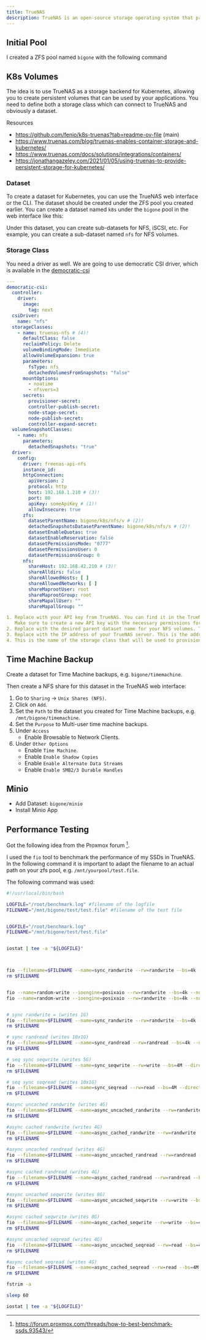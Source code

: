 ```yaml
---
title: TrueNAS
description: TrueNAS is an open-source storage operating system that provides a powerful and flexible platform for managing data storage.
---
```


## Initial Pool

I created a ZFS pool named `bigone` with the following command


## K8s Volumes

The idea is to use TrueNAS as a storage backend for Kubernetes, allowing you to create persistent volumes that can be
used by your applications. You need to define both a storage class which can connect to TrueNAS and obviously a dataset.

Resources

* https://github.com/fenio/k8s-truenas?tab=readme-ov-file (main)
* https://www.truenas.com/blog/truenas-enables-container-storage-and-kubernetes/
* https://www.truenas.com/docs/solutions/integrations/containers/
* https://jonathangazeley.com/2021/01/05/using-truenas-to-provide-persistent-storage-for-kubernetes/

### Dataset

To create a dataset for Kubernetes, you can use the TrueNAS web interface or the CLI. The dataset should be created under the ZFS pool you created earlier.
You can create a dataset named `k8s` under the `bigone` pool in the web interface like this:

Under this dataset, you can create sub-datasets for NFS, iSCSI, etc. For example, you can create a sub-dataset named `nfs` for NFS volumes.







### Storage Class

You need a driver as well. We are going to use democratic CSI driver, which is available in the [democratic-csi](https://artifacthub.io/packages/helm/democratic-csi/democratic-csi)

```yaml title="values.yaml"
---
democratic-csi:
  controller:
    driver:
      image:
        tag: next
  csiDriver:
    name: "nfs"
  storageClasses:
    - name: truenas-nfs # (4)!
      defaultClass: false
      reclaimPolicy: Delete
      volumeBindingMode: Immediate
      allowVolumeExpansion: true
      parameters:
        fsType: nfs
        detachedVolumesFromSnapshots: "false"
      mountOptions:
        - noatime
        - nfsvers=3
      secrets:
        provisioner-secret:
        controller-publish-secret:
        node-stage-secret:
        node-publish-secret:
        controller-expand-secret:
  volumeSnapshotClasses:
    - name: nfs
      parameters:
        detachedSnapshots: "true"
  driver:
    config:
      driver: freenas-api-nfs
      instance_id:
      httpConnection:
        apiVersion: 2
        protocol: http
        host: 192.168.1.210 # (3)!
        port: 80
        apiKey: someApiKey # (1)!
        allowInsecure: true
      zfs:
        datasetParentName: bigone/k8s/nfs/v # (2)!
        detachedSnapshotsDatasetParentName: bigone/k8s/nfs/s # (2)!
        datasetEnableQuotas: true
        datasetEnableReservation: false
        datasetPermissionsMode: "0777"
        datasetPermissionsUser: 0
        datasetPermissionsGroup: 0
      nfs:
        shareHost: 192.168.42.210 # (3)!
        shareAlldirs: false
        shareAllowedHosts: [ ]
        shareAllowedNetworks: [ ]
        shareMaprootUser: root
        shareMaprootGroup: root
        shareMapallUser: ""
        shareMapallGroup: ""

1. Replace with your API key from TrueNAS. You can find it in the TrueNAS web interface under `System` -> `API Keys`.
   Make sure to create a new API key with the necessary permissions for the CSI driver to access the NFS shares.
2. Replace with the desired parent dataset name for your NFS volumes. This is where the CSI driver will create datasets for each persistent volume.
3. Replace with the IP address of your TrueNAS server. This is the address where the NFS shares will be accessible from your Kubernetes cluster.
4. This is the name of the storage class that will be used to provision NFS volumes in Kubernetes. You can change it to whatever you prefer.
```

## Time Machine Backup

Create a dataset for Time Machine backups, e.g. `bigone/timemachine`.

Then create a NFS share for this dataset in the TrueNAS web interface:

1. Go to `Sharing` -> `Unix Shares (NFS)`.
2. Click on `Add`.
3. Set the `Path` to the dataset you created for Time Machine backups, e.g. `/mnt/bigone/timemachine`.
4. Set the `Purpose` to Multi-user time machine backups.
5. Under `Access`
   * Enable Browsable to Network Clients.
6. Under `Other Options`
   * Enable `Time Machine`.
   * Enable `Enable Shadow Copies`
   * Enable `Enable Alternate Data Streams`
   * Enable `Enable SMB2/3 Durable Handles`


## Minio

* Add Dataset: `bigone/minio`
* Install Minio App





## Performance Testing


Got the following idea from the Proxmox forum [^1].

[^1]: https://forum.proxmox.com/threads/how-to-best-benchmark-ssds.93543/


I used the `fio` tool to benchmark the performance of my SSDs in TrueNAS.
In the following command it is important to adapt the filename to an actual path on your zfs pool, e.g. `/mnt/yourpool/test.file`.

The following command was used:

```bash title="benchmark.sh"
#!/usr/local/bin/bash

LOGFILE="/root/benchmark.log" #filename of the logfile
FILENAME="/mnt/bigone/test/test.file" #filename of the test file


LOGFILE="/root/benchmark.log"
FILENAME="/mnt/bigone/test/test.file"


iostat | tee -a "${LOGFILE}"



fio --filename=$FILENAME --name=sync_randwrite --rw=randwrite --bs=4k --direct=1 --sync=0 --numjobs=1 --ioengine=psync --iodepth=1 --refill_buffers --size=10M --loops=1 --group_reporting | tee -a "${LOGFILE}"
rm $FILENAME


fio --name=random-write --ioengine=posixaio --rw=randwrite --bs=4k --numjobs=1 --size=4g --iodepth=1 --runtime=60 --time_based --end_fsync=1
fio --name=random-write --ioengine=posixaio --rw=randwrite --bs=4k --numjobs=8 --size=4g --iodepth=8 --runtime=60 --time_based --end_fsync=1


# sync randwrite = (writes 1G)
fio --filename=$FILENAME --name=sync_randwrite --rw=randwrite --bs=4k --direct=1 --sync=1 --numjobs=1 --ioengine=psync --iodepth=1 --refill_buffers --size=1G --loops=1 --group_reporting | tee -a "${LOGFILE}"
rm $FILENAME

# sync randread (writes 10x1G)
fio --filename=$FILENAME --name=sync_randread --rw=randread --bs=4k --direct=1 --sync=1 --numjobs=1 --ioengine=psync --iodepth=1 --refill_buffers --size=1G --loops=10 --group_reporting | tee -a "${LOGFILE}"
rm $FILENAME

# seq sync seqwrite (writes 5G)
fio --filename=$FILENAME --name=sync_seqwrite --rw=write --bs=4M --direct=1 --sync=1 --numjobs=1 --ioengine=psync --iodepth=1 --refill_buffers --size=5G --loops=1 --group_reporting | tee -a "${LOGFILE}"
rm $FILENAME

# seq sync seqread (writes 10x1G)
fio --filename=$FILENAME --name=sync_seqread --rw=read --bs=4M --direct=1 --sync=1 --numjobs=1 --ioengine=psync --iodepth=1 --refill_buffers --size=1G --loops=10 --group_reporting | tee -a "${LOGFILE}"
rm $FILENAME

#async uncached randwrite (writes 4G)
fio --filename=$FILENAME --name=async_uncached_randwrite --rw=randwrite --bs=4k --direct=1 --sync=0 --numjobs=4 --ioengine=libaio --iodepth=32 --refill_buffers --size=1G --loops=1 --group_reporting | tee -a "${LOGFILE}"
rm $FILENAME

#async cached randwrite (writes 4G)
fio --filename=$FILENAME --name=async_cached_randwrite --rw=randwrite --bs=4k --direct=0 --sync=0 --numjobs=4 --ioengine=libaio --iodepth=32 --refill_buffers --size=1G --loops=1 --group_reporting | tee -a "${LOGFILE}"
rm $FILENAME

#async uncached randread (writes 4G)
fio --filename=$FILENAME --name=async_uncached_randread --rw=randread --bs=4k --direct=1 --sync=0 --numjobs=4 --ioengine=libaio --iodepth=32 --refill_buffers --size=1G --loops=10 --group_reporting | tee -a "${LOGFILE}"
rm $FILENAME

#async cached randread (writes 4G)
fio --filename=$FILENAME --name=async_cached_randread --rw=randread --bs=4k --direct=0 --sync=0 --numjobs=4 --ioengine=libaio --iodepth=32 --refill_buffers --size=1G --loops=10 --group_reporting | tee -a "${LOGFILE}"
rm $FILENAME

#async uncached seqwrite (writes 8G)
fio --filename=$FILENAME --name=async_uncached_seqwrite --rw=write --bs=4M --direct=1 --sync=0 --numjobs=4 --ioengine=libaio --iodepth=32 --refill_buffers --size=2G --loops=1 --group_reporting | tee -a "${LOGFILE}"
rm $FILENAME

#async cached seqwrite (writes 8G)
fio --filename=$FILENAME --name=async_cached_seqwrite --rw=write --bs=4M --direct=0 --sync=0 --numjobs=4 --ioengine=libaio --iodepth=32 --refill_buffers --size=2G --loops=1 --group_reporting | tee -a "${LOGFILE}"
rm $FILENAME

#async uncached seqread (writes 4G)
fio --filename=$FILENAME --name=async_uncached_seqread --rw=read --bs=4M --direct=1 --sync=0 --numjobs=4 --ioengine=libaio --iodepth=32 --refill_buffers --size=1G --loops=50 --group_reporting | tee -a "${LOGFILE}"
rm $FILENAME

#async cached seqread (writes 4G)
fio --filename=$FILENAME --name=async_cached_seqread --rw=read --bs=4M --direct=0 --sync=0 --numjobs=4 --ioengine=libaio --iodepth=32 --refill_buffers --size=1G --loops=50 --group_reporting | tee -a "${LOGFILE}"
rm $FILENAME

fstrim -a

sleep 60

iostat | tee -a "${LOGFILE}"
```
